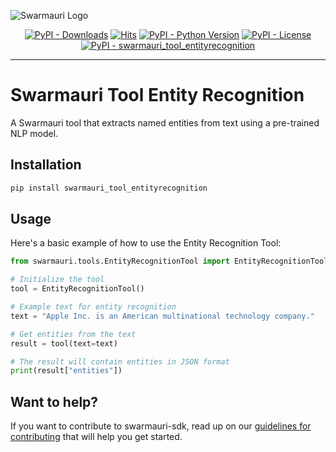 
![Swarmauri Logo](https://res.cloudinary.com/dbjmpekvl/image/upload/v1730099724/Swarmauri-logo-lockup-2048x757_hww01w.png)

<p align="center">
    <a href="https://pypi.org/project/swarmauri_tool_entityrecognition/">
        <img src="https://img.shields.io/pypi/dm/swarmauri_tool_entityrecognition" alt="PyPI - Downloads"/></a>
    <a href="https://hits.sh/github.com/swarmauri/swarmauri-sdk/tree/master/pkgs/community/swarmauri_tool_entityrecognition/">
        <img alt="Hits" src="https://hits.sh/github.com/swarmauri/swarmauri-sdk/tree/master/pkgs/community/swarmauri_tool_entityrecognition.svg"/></a>
    <a href="https://pypi.org/project/swarmauri_tool_entityrecognition/">
        <img src="https://img.shields.io/pypi/pyversions/swarmauri_tool_entityrecognition" alt="PyPI - Python Version"/></a>
    <a href="https://pypi.org/project/swarmauri_tool_entityrecognition/">
        <img src="https://img.shields.io/pypi/l/swarmauri_tool_entityrecognition" alt="PyPI - License"/></a>
    <a href="https://pypi.org/project/swarmauri_tool_entityrecognition/">
        <img src="https://img.shields.io/pypi/v/swarmauri_tool_entityrecognition?label=swarmauri_tool_entityrecognition&color=green" alt="PyPI - swarmauri_tool_entityrecognition"/></a>
</p>

---

# Swarmauri Tool Entity Recognition

A Swarmauri tool that extracts named entities from text using a pre-trained NLP model.

## Installation

```bash
pip install swarmauri_tool_entityrecognition
```

## Usage

Here's a basic example of how to use the Entity Recognition Tool:

```python
from swarmauri.tools.EntityRecognitionTool import EntityRecognitionTool

# Initialize the tool
tool = EntityRecognitionTool()

# Example text for entity recognition
text = "Apple Inc. is an American multinational technology company."

# Get entities from the text
result = tool(text=text)

# The result will contain entities in JSON format
print(result["entities"])
```

## Want to help?

If you want to contribute to swarmauri-sdk, read up on our [guidelines for contributing](https://github.com/swarmauri/swarmauri-sdk/blob/master/contributing.md) that will help you get started.
